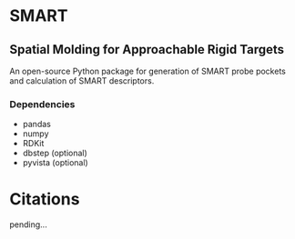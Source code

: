 # SMART
## Spatial Molding for Approachable Rigid Targets
An open-source Python package for generation of SMART probe pockets and calculation of SMART descriptors.
### Dependencies
- pandas
- numpy
- RDKit
- dbstep (optional)
- pyvista (optional)
# Citations
pending...
